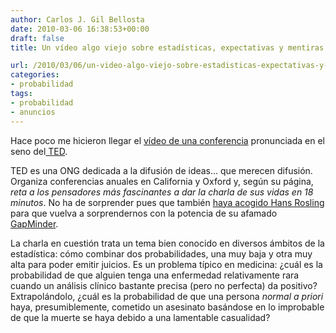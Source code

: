 ```yaml
---
author: Carlos J. Gil Bellosta
date: 2010-03-06 16:38:53+00:00
draft: false
title: Un vídeo algo viejo sobre estadísticas, expectativas y mentiras

url: /2010/03/06/un-video-algo-viejo-sobre-estadisticas-expectativas-y-mentiras/
categories:
- probabilidad
tags:
- probabilidad
- anuncios
---
```


Hace poco me hicieron llegar el [vídeo de una conferencia](http://www.ted.com/talks/peter_donnelly_shows_how_stats_fool_juries.html) pronunciada en el seno del[ TED](http://www.ted.com).

TED es una ONG dedicada a la difusión de ideas... que merecen difusión. Organiza conferencias anuales en California y Oxford y, según su página, _reta a los pensadores más fascinantes a dar la charla de sus vidas en 18 minutos_. No ha de sorprender pues que también [haya acogido Hans Rosling](http://www.gapminder.org/videos/ted-talk-2009-hans-rosling-hiv-facts/) para que vuelva a sorprendernos con la potencia de su afamado [GapMinder](http://www.gapminder.org/).

La charla en cuestión trata un tema bien conocido en diversos ámbitos de la estadística: cómo combinar dos probabilidades, una muy baja y otra muy alta para poder emitir juicios. Es un problema típico en medicina: ¿cuál es la probabilidad de que alguien tenga una enfermedad relativamente rara cuando un análisis clínico bastante precisa (pero no perfecta) da positivo? Extrapolándolo, ¿cuál es la probabilidad de que una persona _normal a priori_ haya, presumiblemente, cometido un asesinato basándose en lo improbable de que la muerte se haya debido a una lamentable casualidad?
